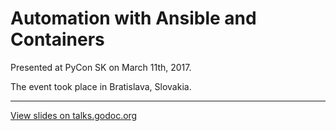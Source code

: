 # Automation with Ansible and Containers

Presented at PyCon SK on March 11th, 2017.

The event took place in Bratislava, Slovakia.

---

[View slides on talks.godoc.org](https://talks.godoc.org/github.com/rhcarvalho/talks/2017/03-11%20Ansible/ansible.slide)
